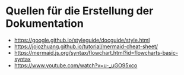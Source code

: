 # Quellen für die Erstellung der Dokumentation
* https://google.github.io/styleguide/docguide/style.html
* https://jojozhuang.github.io/tutorial/mermaid-cheat-sheet/
* https://mermaid.js.org/syntax/flowchart.html?id=flowcharts-basic-syntax
* https://www.youtube.com/watch?v=u-_uGO95xco
